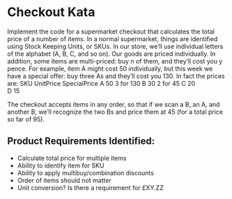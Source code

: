 # Checkout Kata

Implement the code for a supermarket checkout that calculates the total price of a number of items. In a normal supermarket, things are identified using Stock Keeping Units, or SKUs. In our store, we’ll use individual letters of the alphabet (A, B, C, and so on). Our goods are priced individually. In addition, some items are multi-priced: buy n of them, and they’ll cost you y pence. For example, item A might cost 50 individually, but this week we have a special offer: buy three As and they’ll cost you 130. In fact the prices are:
SKU     UnitPrice   SpecialPrice
A           50              3 for 130
B           30              2 for 45
C           20    
D           15    

The checkout accepts items in any order, so that if we scan a B, an A, and another B, we’ll recognize the two Bs and price them at 45 (for a total price so far of 95).

## Product Requirements Identified:

 -   Calculate total price for multiple items
 -   Ability to identify item for SKU
  -  Ability to apply multibuy/combination discounts
  -  Order of items should not matter
   - Unit conversion? Is there a requirement for £XY.ZZ
